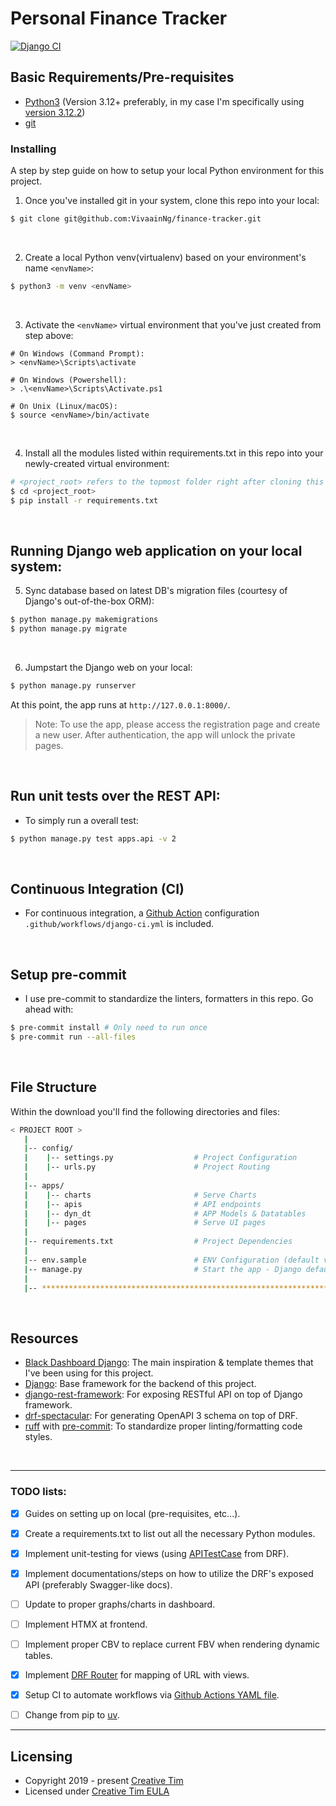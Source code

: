 # Personal Finance Tracker
[![Django CI](https://github.com/VivaainNg/finance-tracker/actions/workflows/django-ci.yml/badge.svg)](https://github.com/VivaainNg/finance-tracker/actions/workflows/django-ci.yml)

## Basic Requirements/Pre-requisites

- [Python3](https://www.python.org/downloads/) (Version 3.12+ preferably, in my case I'm specifically using [version 3.12.2](https://www.python.org/downloads/release/python-3122/))
- [git](https://git-scm.com/downloads)


### Installing

A step by step guide on how to setup your local Python environment for this project.

1. Once you've installed git in your system, clone this repo into your local:
```bash
$ git clone git@github.com:VivaainNg/finance-tracker.git
```

<br />


2. Create a local Python venv(virtualenv) based on your environment's name `<envName>`:

```bash
$ python3 -m venv <envName>
```

<br />

3. Activate the `<envName>` virtual environment that you've just created from step above:

```
# On Windows (Command Prompt):
> <envName>\Scripts\activate

# On Windows (Powershell):
> .\<envName>\Scripts\Activate.ps1

# On Unix (Linux/macOS):
$ source <envName>/bin/activate
```

<br />

4. Install all the modules listed within requirements.txt in this repo into your newly-created virtual environment:

```bash
# <project_root> refers to the topmost folder right after cloning this repository
$ cd <project_root>
$ pip install -r requirements.txt
```

<br />

## Running Django web application on your local system:
5. Sync database based on latest DB's migration files (courtesy of Django's out-of-the-box ORM):

```bash
$ python manage.py makemigrations
$ python manage.py migrate
```

<br />

6. Jumpstart the Django web on your local:
```bash
$ python manage.py runserver
```

At this point, the app runs at `http://127.0.0.1:8000/`.

> Note: To use the app, please access the registration page and create a new user. After authentication, the app will unlock the private pages.


<br />

## Run unit tests over the REST API:
- To simply run a overall test:
```bash
$ python manage.py test apps.api -v 2
```

<br />

## Continuous Integration (CI)
- For continuous integration, a [Github Action](https://github.com/features/actions) configuration `.github/workflows/django-ci.yml` is included.

<br />

## Setup pre-commit
- I use pre-commit to standardize the linters, formatters in this repo. Go ahead with:
```bash
$ pre-commit install # Only need to run once
$ pre-commit run --all-files
```
<br />

## File Structure
Within the download you'll find the following directories and files:

```bash
< PROJECT ROOT >
   |
   |-- config/
   |    |-- settings.py                  # Project Configuration
   |    |-- urls.py                      # Project Routing
   |
   |-- apps/
   |    |-- charts                       # Serve Charts
   |    |-- apis                         # API endpoints
   |    |-- dyn_dt                       # APP Models & Datatables
   |    |-- pages                        # Serve UI pages
   |
   |-- requirements.txt                  # Project Dependencies
   |
   |-- env.sample                        # ENV Configuration (default values)
   |-- manage.py                         # Start the app - Django default start script
   |
   |-- ************************************************************************
```

<br />
<!---->
<!-- ## Deploy on [Render](https://render.com/) -->
<!---->
<!-- - Create a Blueprint instance -->
<!--   - Go to https://dashboard.render.com/blueprints this link. -->
<!-- - Click `New Blueprint Instance` button. -->
<!-- - Connect your `repo` which you want to deploy. -->
<!-- - Fill the `Service Group Name` and click on `Update Existing Resources` button. -->
<!-- - After that your deployment will start automatically. -->
<!---->
<!-- At this point, the product should be LIVE. -->
<!---->
<!-- <br /> -->
<!---->

## Resources

- [Black Dashboard Django](https://github.com/creativetimofficial/black-dashboard-django): The main inspiration & template themes that I've been using for this project.
- [Django](https://github.com/django/django): Base framework for the backend of this project.
- [django-rest-framework](https://github.com/encode/django-rest-framework): For exposing RESTful API on top of Django framework.
- [drf-spectacular](https://github.com/tfranzel/drf-spectacular): For generating OpenAPI 3 schema on top of DRF.
- [ruff](https://github.com/astral-sh/ruff) with [pre-commit](https://github.com/pre-commit/pre-commit): To standardize proper linting/formatting code styles.

<br />

---

### TODO lists:

* [X] Guides on setting up on local (pre-requisites, etc...).

* [X] Create a requirements.txt to list out all the necessary Python modules.

* [X] Implement unit-testing for views (using [APITestCase](https://www.django-rest-framework.org/api-guide/testing/#api-test-cases) from DRF).

* [X] Implement documentations/steps on how to utilize the DRF's exposed API (preferably Swagger-like docs).

* [ ] Update to proper graphs/charts in dashboard.

* [ ] Implement HTMX at frontend.

* [ ] Implement proper CBV to replace current FBV when rendering dynamic tables.

* [X] Implement [DRF Router](https://www.django-rest-framework.org/api-guide/routers/) for mapping of URL with views.

* [X] Setup CI to automate workflows via [Github Actions YAML file](.github/workflows/github-actions-ci.yml).

* [ ] Change from pip to [uv](https://astral.sh/blog/uv).

---

## Licensing

- Copyright 2019 - present [Creative Tim](https://www.creative-tim.com/)
- Licensed under [Creative Tim EULA](https://www.creative-tim.com/license)
